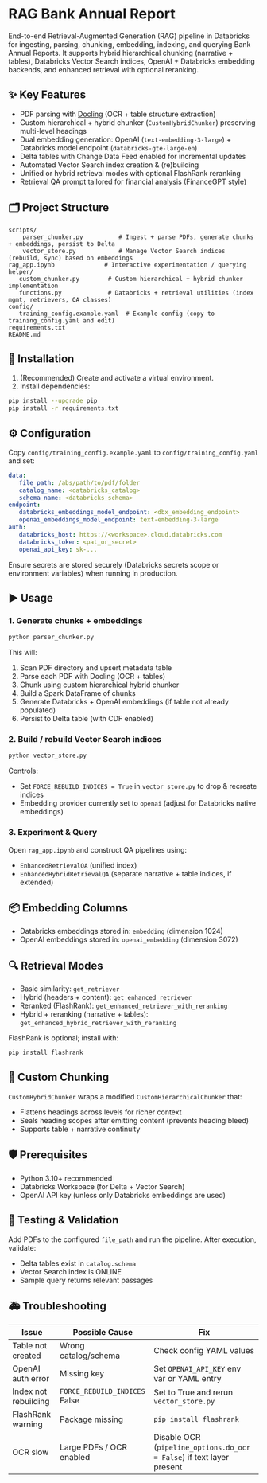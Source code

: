 # RAG Bank Annual Report

End-to-end Retrieval-Augmented Generation (RAG) pipeline in Databricks for ingesting, parsing, chunking, embedding, indexing, and querying Bank Annual Reports. It supports hybrid hierarchical chunking (narrative + tables), Databricks Vector Search indices, OpenAI + Databricks embedding backends, and enhanced retrieval with optional reranking.

## ✨ Key Features
- PDF parsing with [Docling](https://github.com/docling-project) (OCR + table structure extraction)
- Custom hierarchical + hybrid chunker (`CustomHybridChunker`) preserving multi-level headings
- Dual embedding generation: OpenAI (`text-embedding-3-large`) + Databricks model endpoint (`databricks-gte-large-en`)
- Delta tables with Change Data Feed enabled for incremental updates
- Automated Vector Search index creation & (re)building
- Unified or hybrid retrieval modes with optional FlashRank reranking
- Retrieval QA prompt tailored for financial analysis (FinanceGPT style)

## 🗂 Project Structure

```
scripts/
    parser_chunker.py          # Ingest + parse PDFs, generate chunks + embeddings, persist to Delta
    vector_store.py            # Manage Vector Search indices (rebuild, sync) based on embeddings
rag_app.ipynb              # Interactive experimentation / querying
helper/
   custom_chunker.py        # Custom hierarchical + hybrid chunker implementation
   functions.py             # Databricks + retrieval utilities (index mgmt, retrievers, QA classes)
config/
   training_config.example.yaml  # Example config (copy to training_config.yaml and edit)
requirements.txt
README.md
```

## 🔧 Installation

1. (Recommended) Create and activate a virtual environment.
2. Install dependencies:

```bash
pip install --upgrade pip
pip install -r requirements.txt
```

## ⚙️ Configuration
Copy `config/training_config.example.yaml` to `config/training_config.yaml` and set:

```yaml
data:
   file_path: /abs/path/to/pdf/folder
   catalog_name: <databricks_catalog>
   schema_name: <databricks_schema>
endpoint:
   databricks_embeddings_model_endpoint: <dbx_embedding_endpoint>
   openai_embeddings_model_endpoint: text-embedding-3-large
auth:
   databricks_host: https://<workspace>.cloud.databricks.com
   databricks_token: <pat_or_secret>
   openai_api_key: sk-...
```

Ensure secrets are stored securely (Databricks secrets scope or environment variables) when running in production.

## ▶️ Usage

### 1. Generate chunks + embeddings
```bash
python parser_chunker.py
```
This will:
1. Scan PDF directory and upsert metadata table
2. Parse each PDF with Docling (OCR + tables)
3. Chunk using custom hierarchical hybrid chunker
4. Build a Spark DataFrame of chunks
5. Generate Databricks + OpenAI embeddings (if table not already populated)
6. Persist to Delta table (with CDF enabled)

### 2. Build / rebuild Vector Search indices
```bash
python vector_store.py
```
Controls:
- Set `FORCE_REBUILD_INDICES = True` in `vector_store.py` to drop & recreate indices
- Embedding provider currently set to `openai` (adjust for Databricks native embeddings)

### 3. Experiment & Query
Open `rag_app.ipynb` and construct QA pipelines using:
- `EnhancedRetrievalQA` (unified index)
- `EnhancedHybridRetrievalQA` (separate narrative + table indices, if extended)

## 📦 Embedding Columns
- Databricks embeddings stored in: `embedding` (dimension 1024)
- OpenAI embeddings stored in: `openai_embedding` (dimension 3072)

## 🔍 Retrieval Modes
- Basic similarity: `get_retriever`
- Hybrid (headers + content): `get_enhanced_retriever`
- Reranked (FlashRank): `get_enhanced_retriever_with_reranking`
- Hybrid + reranking (narrative + tables): `get_enhanced_hybrid_retriever_with_reranking`

FlashRank is optional; install with:
```bash
pip install flashrank
```

## 🧩 Custom Chunking
`CustomHybridChunker` wraps a modified `CustomHierarchicalChunker` that:
- Flattens headings across levels for richer context
- Seals heading scopes after emitting content (prevents heading bleed)
- Supports table + narrative continuity

## 🛡 Prerequisites
- Python 3.10+ recommended
- Databricks Workspace (for Delta + Vector Search)
- OpenAI API key (unless only Databricks embeddings are used)

## 🧪 Testing & Validation
Add PDFs to the configured `file_path` and run the pipeline. After execution, validate:
- Delta tables exist in `catalog.schema`
- Vector Search index is ONLINE
- Sample query returns relevant passages

## 🚑 Troubleshooting
| Issue | Possible Cause | Fix |
|-------|----------------|-----|
| Table not created | Wrong catalog/schema | Check config YAML values |
| OpenAI auth error | Missing key | Set `OPENAI_API_KEY` env var or YAML entry |
| Index not rebuilding | `FORCE_REBUILD_INDICES` False | Set to True and rerun `vector_store.py` |
| FlashRank warning | Package missing | `pip install flashrank` |
| OCR slow | Large PDFs / OCR enabled | Disable OCR (`pipeline_options.do_ocr = False`) if text layer present |